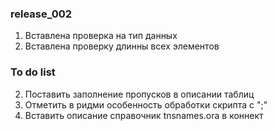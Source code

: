 ### release_002
1. Вставлена проверка на тип данных
2. Вставлена проверку длинны всех элементов

### To do list
2. Поставить заполнение пропусков в описании таблиц
3. Отметить в ридми особенность обработки скрипта с ";"
4. Вставить описание справочник tnsnames.ora в коннект